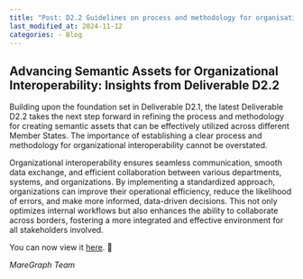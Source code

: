 ```yaml
---
title: "Post: D2.2 Guidelines on process and methodology for organisational interoperability - now avalible on Zenodo"
last_modified_at: 2024-11-12
categories: - Blog
---
```


## Advancing Semantic Assets for Organizational Interoperability: Insights from Deliverable D2.2

Building upon the foundation set in Deliverable D2.1, the latest Deliverable D2.2 takes the next step forward in refining the process and methodology for creating semantic assets that can be effectively utilized across different Member States. The importance of establishing a clear process and methodology for organizational interoperability cannot be overstated.

Organizational interoperability ensures seamless communication, smooth data exchange, and efficient collaboration between various departments, systems, and organizations. By implementing a standardized approach, organizations can improve their operational efficiency, reduce the likelihood of errors, and make more informed, data-driven decisions. This not only optimizes internal workflows but also enhances the ability to collaborate across borders, fostering a more integrated and effective environment for all stakeholders involved.

You can now view it [here](https://zenodo.org/records/14097695). 🔗 

*MareGraph Team*
